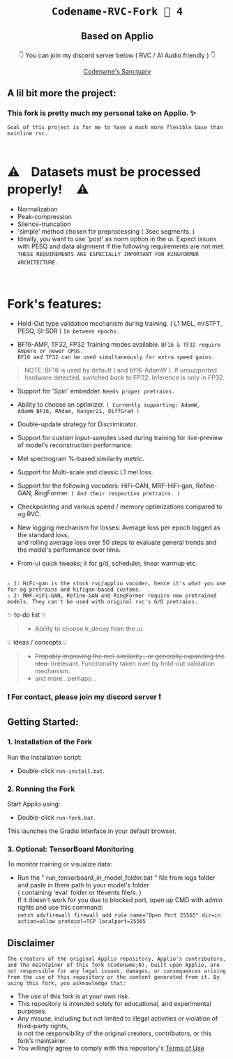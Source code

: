 # <p align="center">` Codename-RVC-Fork 🍇 4 ` </p>
## <p align="center">Based on Applio</p>

<p align="center"> ㅤㅤ👇 You can join my discord server below ( RVC / AI Audio friendly ) 👇ㅤㅤ </p>

</p>
<p align="center">
  <a href="https://discord.gg/SkwcMjxwMq" target="_blank"> Codename's Sanctuary</a>
</p>



## A lil bit more the project:

### This fork is pretty much my personal take on Applio. ✨
`Goal of this project is for me to have a much more flexible base than mainline rvc.`
<br/>
ㅤ
<br/>
# ⚠️ㅤ**Datasets must be processed properly!** ㅤ⚠️
- Normalization
- Peak-compression
- Silence-truncation
- 'simple' method chosen for preprocessing ( 3sec segments. )
- Ideally, you want to use 'post' as norm option in the ui.
Expect issues with PESQ and data alignment If the following requirements are not met.
<br/>``THESE REQUIREMENTS ARE ESPECIALLY IMPORTANT FOR RINGFORMER ARCHITECTURE.``
ㅤ
<br/>

# **Fork's features:**
 
- Hold-Out type validation mechanism during training. ( L1 MEL, mrSTFT, PESQ, SI-SDR )  ` In between epochs. `
 
- BF16-AMP, TF32, FP32 Training modes available.  ` BF16 & TF32 require Ampere or newer GPUs. `<br/>
`BF16 and TF32 can be used simultaneously for extra speed gains.`
> NOTE: BF16 is used by default ( and bf16-AdamW ). If unsupported hardware detected, switched back to FP32. Inference is only in FP32.

 
- Support for 'Spin' embedder.  ` Needs proper pretrains. `
 
- Ability to choose an optimizer.  ` ( Currently supporting: AdamW, AdamW_BF16, RAdam, Ranger21, DiffGrad ) `
 
- Double-update strategy for Discriminator.
 
- Support for custom input-samples used during training for live-preview of model's reconstruction performance.
 
- Mel spectrogram %-based similarity metric.
 
- Support for Multi-scale and classic L1 mel loss.
 
- Support for the following vocoders: HiFi-GAN, MRF-HiFi-gan, Refine-GAN, RingFormer.  ` ( And their respective pretrains. ) `
 
- Checkpointing and various speed / memory optimizations compared to og RVC.
 
- New logging mechanism for losses: Average loss per epoch logged as the standard loss, <br/>and rolling average loss over 50 steps to evaluate general trends and the model's performance over time.
 
- From-ui quick tweaks; lr for g/d, scheduler, linear warmup etc.

 
 
<br/>``⚠️ 1: HiFi-gan is the stock rvc/applio vocoder, hence it's what you use for og pretrains and hifigan-based customs. ``
<br/>``⚠️ 2: MRF-HiFi-GAN, Refine-GAN and RingFormer require new pretrained models. They can't be used with original rvc's G/D pretrains. ``
 <br/>
 
 
✨ to-do list ✨
> - Ability to choose lr_decay from the ui.
 
💡 Ideas / concepts 💡
> - ~~Propably improving the mel-similarity.. or generally expanding the idea.~~ Irrelevant. Functionality taken over by hold-out validation mechanism.
> - and more.. perhaps ..
 
 
### ❗ For contact, please join my discord server ❗
 
 
## Getting Started:

### 1. Installation of the Fork

Run the installation script:

- Double-click `run-install.bat`.

### 2. Running the Fork

Start Applio using:

- Double-click `run-fork.bat`.
 
This launches the Gradio interface in your default browser.

### 3. Optional: TensorBoard Monitoring

To monitor training or visualize data:
- Run the " run_tensorboard_in_model_folder.bat " file from logs folder and paste in there path to your model's folder </br>( containing 'eval' folder or tfevents file/s. )</br>If it doesn't work for you due to blocked port, open up CMD with admin rights and use this command:</br>`` netsh advfirewall firewall add rule name="Open Port 25565" dir=in action=allow protocol=TCP localport=25565 ``


## Disclaimer
``The creators of the original Applio repository, Applio's contributors, and the maintainer of this fork (Codename;0), built upon Applio, are not responsible for any legal issues, damages, or consequences arising from the use of this repository or the content generated from it. By using this fork, you acknowledge that:``

- The use of this fork is at your own risk.
- This repository is intended solely for educational, and experimental purposes.
- Any misuse, including but not limited to illegal activities or violation of third-party rights, <br/> is not the responsibility of the original creators, contributors, or this fork’s maintainer.
- You willingly agree to comply with this repository's [Terms of Use](https://github.com/codename0og/codename-rvc-fork-3/blob/main/TERMS_OF_USE.md)
